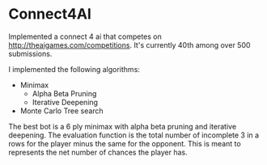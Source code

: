 # Connect4AI
Implemented a connect 4 ai that competes on http://theaigames.com/competitions. It's currently 40th among over 500 submissions.

I implemented the following algorithms:
- Minimax
  - Alpha Beta Pruning
  - Iterative Deepening
- Monte Carlo Tree search

The best bot is a 6 ply minimax with alpha beta pruning and iterative deepening.
The evaluation function is the total number of incomplete 3 in a rows for the player minus the same for the opponent.
This is meant to represents the net number of chances the player has.
